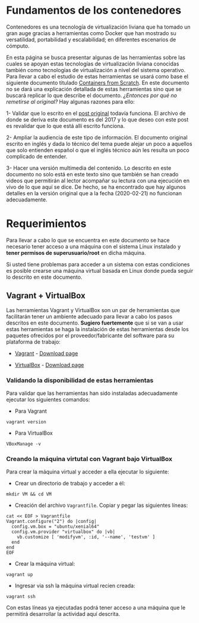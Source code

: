 # Fundamentos de los contenedores

Contenedores es una tecnología de virtualización liviana que ha tomado un gran auge gracias a herramientas como Docker que han mostrado su versatilidad, portabilidad y escalabilidad; en diferentes escenarios de cómputo.

En esta página se busca presentar algunas de las herramientas sobre las cuales se apoyan estas tecnologías de virtualización liviana conocidas también como tecnologías de virtualización a nivel del sistema operativo.
Para llevar a cabo el estudio de estas herramientas se usará como base el siguiente documento titulado [Containers from Scratch](https://ericchiang.github.io/post/containers-from-scratch/). 
En este documento no se dará una explicación detallada de estas herramientas sino que se buscará replicar lo que describe el documento. 
*¿Entonces por qué no remetirse al original?* 
Hay algunas razones para ello:

1- Validar que lo escrito en el [post original](https://ericchiang.github.io/post/containers-from-scratch/) todavía funciona. El archivo de donde se deriva este documento es del 2017 y lo que deseo con este post es revalidar que lo que está allí escrito funciona. 

2- Ampliar la audiencia de este tipo de información. El documento original escrito en inglés y dada lo técnico del tema puede alejar un poco a aquellos que solo entienden español o que el inglés técnico aún les resulta un poco complicado de entender.

3- Hacer una versión multimedia del contenido. Lo descrito en este documento no solo está en este texto sino que también se han creado videos que permitirán al lector acompañar su lectura con una ejecución en vivo de lo que aquí se dice. De hecho, se ha encontrado que hay algunos detalles en la versión original que a la fecha (2020-02-21) no funcionan adecuadamente.

# Requerimientos

Para llevar a cabo lo que se encuentra en este documento se hace necesario tener acceso a una máquina con el sistema Linux instalado y **tener permisos de superusuario/root** en dicha máquina.

Si usted tiene problemas para acceder a un sistema con estas condiciones es posible crearse una máquina virtual basada en Linux donde pueda seguir lo descrito en este documento.

## Vagrant + VirtualBox

Las herramientas Vagrant y VirtualBox son un par de herramientas que facilitarán tener un ambiente adecuado para llevar a cabo los pasos descritos en este documento. 
**Sugiero fuertemente** que si se van a usar estas herramientas se haga la instalación de estas herramientas desde los paquetes ofrecidos por el proveedor/fabricante del software para su plataforma de trabajo:

* [Vagrant](https://vagrantup.com) - [Download page](https://www.vagrantup.com/downloads.html)

* [VirtualBox](https://virtualbox.org) - [Download page](https://www.virtualbox.org/wiki/Downloads) 

### Validando la disponibilidad de estas herramientas

Para validar que las herramientas han sido instaladas adecuadamente ejecutar los siguientes comandos:

* Para Vagrant

```
vagrant version
```

* Para VirtualBox

```
VBoxManage -v
```

### Creando la máquina virtutal con Vagrant  bajo VirtualBox

Para crear la máquina virtual y acceder a ella ejecutar lo siguiente:

* Crear un directorio de trabajo y acceder a él:

```
mkdir VM && cd VM
```

* Creación del archivo `Vagrantfile`. Copiar y pegar las siguientes líneas:

```
cat << EOF > Vagrantfile
Vagrant.configure("2") do |config|
  config.vm.box = "ubuntu/xenial64"
  config.vm.provider "virtualbox" do |vb|
    vb.customize [ 'modifyvm', :id, '--name', 'testvm' ]
  end
end
EOF
```

* Crear la máquina virtual:

```
vagrant up
```

* Ingresar via ssh la máquina virtual recien creada:

```
vagrant ssh
```


Con estas líneas ya ejecutadas podrá tener acceso a una máquina que le permitirá desarrollar la actividad aquí descrita.
